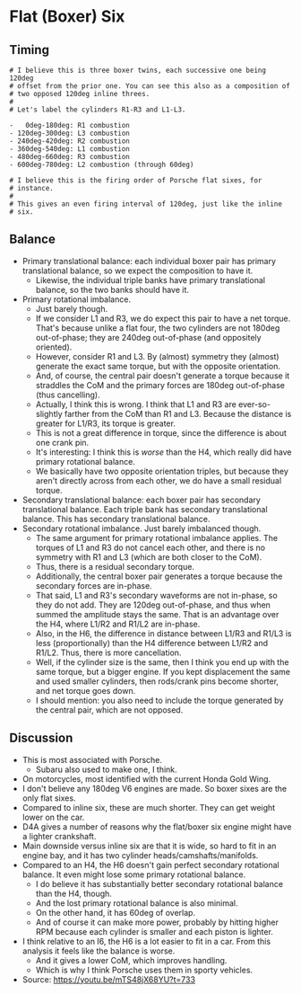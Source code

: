 # Flat (Boxer) Six

## Timing

```
# I believe this is three boxer twins, each successive one being 120deg
# offset from the prior one. You can see this also as a composition of
# two opposed 120deg inline threes.
#
# Let's label the cylinders R1-R3 and L1-L3.

-   0deg-180deg: R1 combustion
- 120deg-300deg: L3 combustion
- 240deg-420deg: R2 combustion
- 360deg-540deg: L1 combustion
- 480deg-660deg: R3 combustion
- 600deg-780deg: L2 combustion (through 60deg)

# I believe this is the firing order of Porsche flat sixes, for
# instance.
#
# This gives an even firing interval of 120deg, just like the inline
# six.
```

## Balance

- Primary translational balance: each individual boxer pair has primary
  translational balance, so we expect the composition to have it.
  - Likewise, the individual triple banks have primary translational
    balance, so the two banks should have it.
- Primary rotational imbalance.
  - Just barely though.
  - If we consider L1 and R3, we do expect this pair to have a net
    torque. That's because unlike a flat four, the two cylinders are not
    180deg out-of-phase; they are 240deg out-of-phase (and oppositely
    oriented).
  - However, consider R1 and L3. By (almost) symmetry they (almost)
    generate the exact same torque, but with the opposite orientation.
  - And, of course, the central pair doesn't generate a torque because
    it straddles the CoM and the primary forces are 180deg out-of-phase
    (thus cancelling).
  - Actually, I think this is wrong. I think that L1 and R3 are
    ever-so-slightly farther from the CoM than R1 and L3. Because the
    distance is greater for L1/R3, its torque is greater.
  - This is not a great difference in torque, since the difference is
    about one crank pin.
  - It's interesting: I think this is _worse_ than the H4, which really
    did have primary rotational balance.
  - We basically have two opposite orientation triples, but because they
    aren't directly across from each other, we do have a small residual
    torque.
- Secondary translational balance: each boxer pair has secondary
  translational balance. Each triple bank has secondary translational
  balance. This has secondary translational balance.
- Secondary rotational imbalance. Just barely imbalanced though.
  - The same argument for primary rotational imbalance applies. The
    torques of L1 and R3 do not cancel each other, and there is no
    symmetry with R1 and L3 (which are both closer to the CoM).
  - Thus, there is a residual secondary torque.
  - Additionally, the central boxer pair generates a torque because the
    secondary forces are in-phase.
  - That said, L1 and R3's secondary waveforms are not in-phase, so they
    do not add. They are 120deg out-of-phase, and thus when summed the
    amplitude stays the same. That is an advantage over the H4, where
    L1/R2 and R1/L2 are in-phase.
  - Also, in the H6, the difference in distance between L1/R3 and R1/L3
    is less (proportionally) than the H4 difference between L1/R2 and
    R1/L2. Thus, there is more cancellation.
  - Well, if the cylinder size is the same, then I think you end up with
    the same torque, but a bigger engine. If you kept displacement the
    same and used smaller cylinders, then rods/crank pins become
    shorter, and net torque goes down.
  - I should mention: you also need to include the torque generated by
    the central pair, which are not opposed.

## Discussion

- This is most associated with Porsche.
  - Subaru also used to make one, I think.
- On motorcycles, most identified with the current Honda Gold Wing.
- I don't believe any 180deg V6 engines are made. So boxer sixes are the
  only flat sixes.
- Compared to inline six, these are much shorter. They can get weight
  lower on the car.
- D4A gives a number of reasons why the flat/boxer six engine might have
  a lighter crankshaft.
- Main downside versus inline six are that it is wide, so hard to fit in
  an engine bay, and it has two cylinder heads/camshafts/manifolds.
- Compared to an H4, the H6 doesn't gain perfect secondary rotational
  balance. It even might lose some primary rotational balance.
  - I do believe it has substantially better secondary rotational
    balance than the H4, though.
  - And the lost primary rotational balance is also minimal.
  - On the other hand, it has 60deg of overlap.
  - And of course it can make more power, probably by hitting higher RPM
    because each cylinder is smaller and each piston is lighter.
- I think relative to an I6, the H6 is a lot easier to fit in a car.
  From this analysis it feels like the balance is worse.
  - And it gives a lower CoM, which improves handling.
  - Which is why I think Porsche uses them in sporty vehicles.
- Source: https://youtu.be/mTS48jX68YU?t=733
